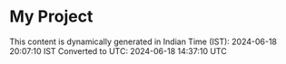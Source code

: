 # My Project

This content is dynamically generated in Indian Time (IST): 2024-06-18 20:07:10 IST
Converted to UTC: 2024-06-18 14:37:10 UTC
